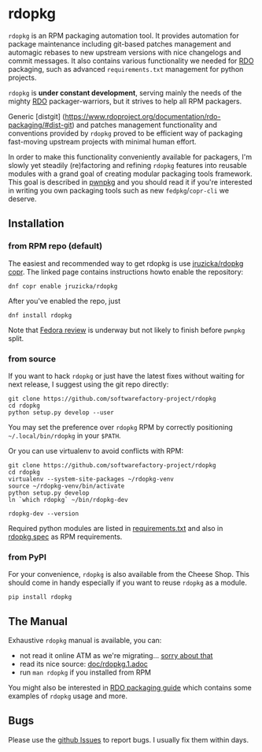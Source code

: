 # rdopkg

`rdopkg` is an RPM packaging automation tool. It provides automation for
package maintenance including git-based patches management and automagic
rebases to new upstream versions with nice changelogs and commit
messages. It also contains various functionality we needed for
[RDO](https://www.rdoproject.org/) packaging, such as advanced
`requirements.txt` management for python projects.

`rdopkg` is **under constant development**, serving mainly the needs of the
mighty [RDO](https://www.rdoproject.org/) packager-warriors, but it strives to
help all RPM packagers.

Generic
[distgit] (https://www.rdoproject.org/documentation/rdo-packaging/#dist-git)
and patches management functionality and conventions provided by `rdopkg`
proved to be efficient way of packaging fast-moving upstream projects with
minimal human effort.

In order to make this functionality conveniently available for packagers, I'm
slowly yet steadily (re)factoring and refining `rdopkg` features into
reusable modules with a grand goal of creating modular packaging tools
framework. This goal is described in
[pwnpkg](https://github.com/yac/pwnpkg) and you should read it if you're
interested in writing you own packaging tools such as new
`fedpkg`/`copr-cli` we deserve.


## Installation


### from RPM repo (default)

The easiest and recommended way to get rdopkg is use [jruzicka/rdopkg
copr](https://copr.fedoraproject.org/coprs/jruzicka/rdopkg/). The linked
page contains instructions howto enable the repository:

    dnf copr enable jruzicka/rdopkg

After you've enabled the repo, just

    dnf install rdopkg

Note that [Fedora review](https://bugzilla.redhat.com/show_bug.cgi?id=1246199)
is underway but not likely to finish before `pwnpkg` split.


### from source

If you want to hack `rdopkg` or just have the latest fixes without waiting for
next release, I suggest using the git repo directly:

    git clone https://github.com/softwarefactory-project/rdopkg
    cd rdopkg
    python setup.py develop --user

You may set the preference over `rdopkg` RPM by correctly positioning
`~/.local/bin/rdopkg` in your `$PATH`.

Or you can use virtualenv to avoid conflicts with RPM:

    git clone https://github.com/softwarefactory-project/rdopkg
    cd rdopkg
    virtualenv --system-site-packages ~/rdopkg-venv
    source ~/rdopkg-venv/bin/activate
    python setup.py develop
    ln `which rdopkg` ~/bin/rdopkg-dev

    rdopkg-dev --version

Required python modules are listed in
[requirements.txt](requirements.txt) and also in [rdopkg.spec](rdopkg.spec) as
RPM requirements.


### from PyPI

For your convenience, `rdopkg` is also available from the Cheese
Shop. This should come in handy especially if you want to reuse `rdopkg` as
a module.

    pip install rdopkg


## The Manual

Exhaustive `rdopkg` manual is available, you can:

 * not read it online ATM as we're migrating... [sorry about that](https://github.com/softwarefactory-project/rdopkg/issues/65)
 * read its nice source: [doc/rdopkg.1.adoc](doc/rdopkg.1.adoc)
 * run `man rdopkg` if you installed from RPM

You might also be interested in
[RDO packaging guide](https://www.rdoproject.org/documentation/rdo-packaging)
which contains some examples of `rdopkg` usage and more.


## Bugs

Please use the
[github Issues](https://github.com/softwarefactory-project/rdopkg/issues)
to report bugs. I usually fix them within days.
